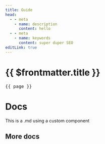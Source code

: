 ```yaml
---
title: Guide
head:
  - - meta
    - name: description
      content: hello
  - - meta
    - name: keywords
      content: super duper SEO
editLink: true
---
```


# {{ $frontmatter.title }}

<script setup>
import { useData } from 'vitepress'
import Counter from '../components/Counter.vue'
const { page } = useData()
</script>

<pre>{{ page }}</pre>
<script setup>
</script>

# Docs

This is a .md using a custom component

<Counter />

## More docs


<style lang="sass">
.title
  font-size: 20px;
</style>
